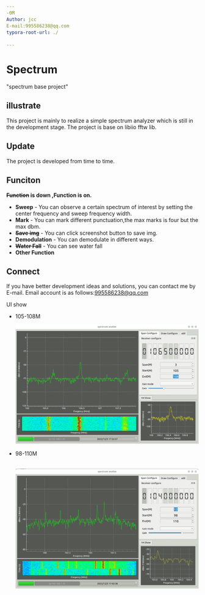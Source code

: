 ```yaml
---
-0M
Author: jcc
E-mail:995586238@qq.com
typora-root-url: ./

---
```




# Spectrum



"spectrum base project"

## illustrate

This project is mainly to realize a simple spectrum analyzer which is still in the development stage. The project is 
base on libiio fftw lib. 


## Update

The project is developed from time to time.

## Funciton

**~~Function~~ is down ,Function is on.**

- **Sweep** - You can observe a certain spectrum of interest by setting the center frequency and sweep frequency width.
- **Mark** - You can mark different punctuation,the max marks is four but the max dbm.
- ~~**Save img**~~ - You can click screenshot button to save img.
- **Demodulation** - You can demodulate in different ways.
- ~~**Water Fall**~~ - You can see water fall
- **Other Function**

## Connect

If you have better development ideas and solutions, you can contact me by E-mail.
Email account is as follows:995586238@qq.com

UI show

- 105-108M 

  ![image-20221203173300179](/png/image-0.png)



- 98-110M

  ​	![image-20221203174241723](/png/image-1.png)

